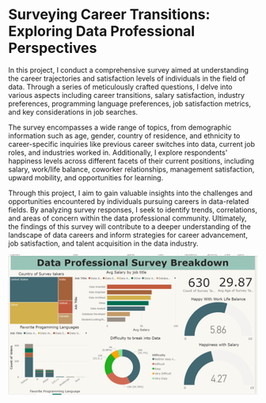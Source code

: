 # Surveying Career Transitions: Exploring Data Professional Perspectives

In this project, I conduct a comprehensive survey aimed at understanding the career trajectories and satisfaction levels of individuals in the field of data. Through a series of meticulously crafted questions, I delve into various aspects including career transitions, salary satisfaction, industry preferences, programming language preferences, job satisfaction metrics, and key considerations in job searches.

The survey encompasses a wide range of topics, from demographic information such as age, gender, country of residence, and ethnicity to career-specific inquiries like previous career switches into data, current job roles, and industries worked in. Additionally, I explore respondents' happiness levels across different facets of their current positions, including salary, work/life balance, coworker relationships, management satisfaction, upward mobility, and opportunities for learning.

Through this project, I aim to gain valuable insights into the challenges and opportunities encountered by individuals pursuing careers in data-related fields. By analyzing survey responses, I seek to identify trends, correlations, and areas of concern within the data professional community. Ultimately, the findings of this survey will contribute to a deeper understanding of the landscape of data careers and inform strategies for career advancement, job satisfaction, and talent acquisition in the data industry.

![Visual](Screenshot_1.png)